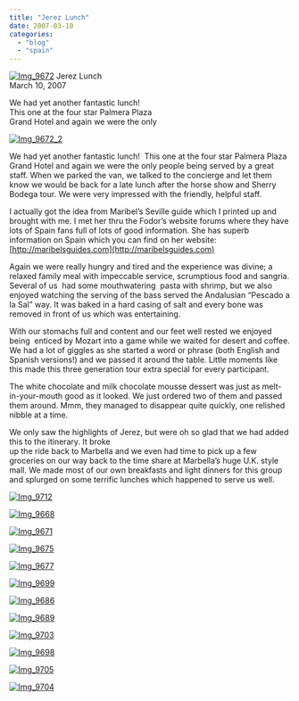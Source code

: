 ```yaml
---
title: "Jerez Lunch"
date: 2007-03-10
categories: 
  - "blog"
  - "spain"
---
```


 [![Img_9672](http://soultravelers3new.local/images/2008/04/14/img_9672.png "Img_9672")](https://pub-ac94b3f306b24c0dba4238943c97f2e1.r2.dev/photos/uncategorized/2008/04/14/img_9672.png) Jerez Lunch  
March 10, 2007

We had yet another fantastic lunch!   
This one at the four star Palmera Plaza  
Grand Hotel and again we were the only

<!--more-->

[![Img_9672_2](http://soultravelers3new.local/images/2008/04/14/img_9672_2.png "Img_9672_2")](https://pub-ac94b3f306b24c0dba4238943c97f2e1.r2.dev/photos/uncategorized/2008/04/14/img_9672_2.png)

We had yet another fantastic lunch!  This one at the four star Palmera Plaza Grand Hotel and again we were the only people being served by a great staff. When we parked the van, we talked to the concierge and let them know we would be back for a late lunch after the horse show and Sherry Bodega tour. We were very impressed with the friendly, helpful staff.

I actually got the idea from Maribel’s Seville guide which I printed up and brought with me. I met her thru the Fodor’s website forums where they have lots of Spain fans full of lots of good information. She has superb information on Spain which you can find on her website: [http://maribelsguides.com](http://maribelsguides.com)

Again we were really hungry and tired and the experience was divine; a relaxed family meal with impeccable service, scrumptious food and sangria. Several of us  had some mouthwatering  pasta with shrimp, but we also enjoyed watching the serving of the bass served the Andalusian “Pescado a la Sal” way. It was baked in a hard casing of salt and every bone was removed in front of us which was entertaining.

With our stomachs full and content and our feet well rested we enjoyed being  enticed by Mozart into a game while we waited for desert and coffee. We had a lot of giggles as she started a word or phrase (both English and Spanish versions!) and we passed it around the table. Little moments like this made this three generation tour extra special for every participant.

The white chocolate and milk chocolate mousse dessert was just as melt-in-your-mouth good as it looked. We just ordered two of them and passed them around. Mmm, they managed to disappear quite quickly, one relished nibble at a time.

We only saw the highlights of Jerez, but were oh so glad that we had added this to the itinerary. It broke  
up the ride back to Marbella and we even had time to pick up a few groceries on our way back to the time share at Marbella’s huge U.K. style mall. We made most of our own breakfasts and light dinners for this group and splurged on some terrific lunches which happened to serve us well.

[![Img_9712](http://soultravelers3new.local/images/2008/04/14/img_9712.png "Img_9712")](https://pub-ac94b3f306b24c0dba4238943c97f2e1.r2.dev/photos/uncategorized/2008/04/14/img_9712.png)

[![Img_9668](http://soultravelers3new.local/images/2008/04/14/img_9668.png "Img_9668")](https://pub-ac94b3f306b24c0dba4238943c97f2e1.r2.dev/photos/uncategorized/2008/04/14/img_9668.png)

[![Img_9671](http://soultravelers3new.local/images/2008/04/14/img_9671.png "Img_9671")](https://pub-ac94b3f306b24c0dba4238943c97f2e1.r2.dev/photos/uncategorized/2008/04/14/img_9671.png)

[![Img_9675](http://soultravelers3new.local/images/2008/04/14/img_9675.png "Img_9675")](https://pub-ac94b3f306b24c0dba4238943c97f2e1.r2.dev/photos/uncategorized/2008/04/14/img_9675.png)

[![Img_9677](http://soultravelers3new.local/images/2008/04/14/img_9677.png "Img_9677")](https://pub-ac94b3f306b24c0dba4238943c97f2e1.r2.dev/photos/uncategorized/2008/04/14/img_9677.png)

[![Img_9699](http://soultravelers3new.local/images/2008/04/14/img_9699.png "Img_9699")](https://pub-ac94b3f306b24c0dba4238943c97f2e1.r2.dev/photos/uncategorized/2008/04/14/img_9699.png)

[![Img_9686](http://soultravelers3new.local/images/2008/04/14/img_9686.png "Img_9686")](https://pub-ac94b3f306b24c0dba4238943c97f2e1.r2.dev/photos/uncategorized/2008/04/14/img_9686.png)

[![Img_9689](http://soultravelers3new.local/images/2008/04/14/img_9689.png "Img_9689")](https://pub-ac94b3f306b24c0dba4238943c97f2e1.r2.dev/photos/uncategorized/2008/04/14/img_9689.png)

[![Img_9703](http://soultravelers3new.local/images/2008/04/14/img_9703.png "Img_9703")](https://pub-ac94b3f306b24c0dba4238943c97f2e1.r2.dev/photos/uncategorized/2008/04/14/img_9703.png)

[![Img_9698](http://soultravelers3new.local/images/2008/04/14/img_9698.png "Img_9698")](https://pub-ac94b3f306b24c0dba4238943c97f2e1.r2.dev/photos/uncategorized/2008/04/14/img_9698.png)

[![Img_9705](http://soultravelers3new.local/images/2008/04/14/img_9705.png "Img_9705")](https://pub-ac94b3f306b24c0dba4238943c97f2e1.r2.dev/photos/uncategorized/2008/04/14/img_9705.png)

[![Img_9704](http://soultravelers3new.local/images/2008/04/14/img_9704.png "Img_9704")](https://pub-ac94b3f306b24c0dba4238943c97f2e1.r2.dev/photos/uncategorized/2008/04/14/img_9704.png)
